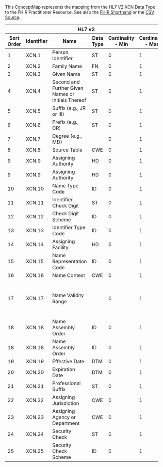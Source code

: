 
This ConceptMap represents the mapping from the HL7 V2 XCN Data Type to the FHIR Practitioner Resource. See also the <a href='https://github.com/HL7/v2-to-fhir/blob/master/tank/Datatype XCN to Practitioner.fsh'>FHIR Shorthand</a> or the <a href='https://github.com/HL7/v2-to-fhir/blob/master/mappings/datatypes/HL7 Data Type - FHIR R4_ XCN[Practitioner] - Sheet1.csv'>CSV Source</a>.
<table class='grid'><thead>
<tr><th colspan='6'>HL7 v2</th><th colspan='3'>Condition (IF True, args)</th><th colspan='7'>HL7 FHIR</th><th rowspan='2'>Comments</th></tr>
<tr><th title='Rows are listed in sequence of how they appear in the v2 standard. The first column, Sort Order, provides a sort order that can re-create the original v2 standard sequence in case one opts to re-sort/filter the rows.'>Sort Order</th><th title='Contains the formal Data Type Name and Component Sequence according to the base standard using &quot;.&quot; as the delimiter.'>Identifier</th><th title='The formal name of the field in the most current published version.'>Name</th><th title='The data type of the field in the most current published version if not deprecated, otherwise the data type at the time it was deprecated and removed.'>Data Type</th><th title='The V2 min cardinality expressed numerically.'>Cardinality - Min</th><th title='The V2 max cardinality expressed numerically.' style='border-right: 2px'>Cardinality - Max</th><th title='Condition in an easy to read syntax (Computable ANTLR)'>Computable ANTLR</th><th title='Condition in FHIRPath Notation'>Computable FHIRPath</th><th title='Condition expressed in narrative form' style='border-right: 2px'>Narrative</th><th title='An existing FHIR attribute in the target FHIR version.'>FHIR Attribute</th><th title='The FHIR attribute&apos;s data type in the target FHIR version.'>Proposed Extension</th><th title='The proposed FHIR Extension.'>Data Type</th><th title='The FHIR min cardinality expressed numerically.'>Cardinality - Min</th><th title='The FHIR max cardinality expressed numerically.' style='border-right: 2px'>Cardinality - Max</th><th title='The URL to the Data Type Map that is to be used for the attribute in this segment.'>Data Type Mapping</th><th title='The fixed or computed value to assign.'>Assignment</th><th title='Mapping for terminology tables.'>Vocabulary</th></tr></thead>
<tbody>
<tr><td>1</td><td>XCN.1</td><td>Person Identifier</td><td>ST</td><td>0</td><td style='border-right: 2px'>1</td><td></td><td></td><td style='border-right: 2px'></td><td><a href='https://hl7.org/fhir/R4/Practitioner.Practitioner-definitions.html#Practitioner.identifier.value'>Practitioner.identifier.value</a></td><td></td><td><a href='https://hl7.org/fhir/R4/Practitioner.Practitioner-definitions.html#Practitioner.string'>Practitioner.string</a></td><td>0</td><td>1</td><td></td><td></td><td></td><td></td></tr>
<tr><td>2</td><td>XCN.2</td><td>Family Name</td><td>FN</td><td>0</td><td style='border-right: 2px'>1</td><td></td><td></td><td style='border-right: 2px'></td><td><a href='https://hl7.org/fhir/R4/Practitioner.Practitioner-definitions.html#Practitioner.name'>Practitioner.name</a></td><td></td><td><a href='https://hl7.org/fhir/R4/Practitioner.Practitioner-definitions.html#Practitioner.HumanName'>Practitioner.HumanName</a></td><td>0</td><td>-1</td><td><a href='ConceptMap-datatype-fn-to-humanname.html'>FN[HumanName]</a></td><td></td><td></td><td></td></tr>
<tr><td>3</td><td>XCN.3</td><td>Given Name</td><td>ST</td><td>0</td><td style='border-right: 2px'>1</td><td></td><td></td><td style='border-right: 2px'></td><td><a href='https://hl7.org/fhir/R4/Practitioner.Practitioner-definitions.html#Practitioner.name.given'>Practitioner.name.given</a></td><td></td><td><a href='https://hl7.org/fhir/R4/Practitioner.Practitioner-definitions.html#Practitioner.string'>Practitioner.string</a></td><td>0</td><td>-1</td><td></td><td></td><td></td><td></td></tr>
<tr><td>4</td><td>XCN.4</td><td>Second and Further Given Names or Initials Thereof</td><td>ST</td><td>0</td><td style='border-right: 2px'>1</td><td></td><td></td><td style='border-right: 2px'></td><td><a href='https://hl7.org/fhir/R4/Practitioner.Practitioner-definitions.html#Practitioner.name.given'>Practitioner.name.given</a></td><td></td><td><a href='https://hl7.org/fhir/R4/Practitioner.Practitioner-definitions.html#Practitioner.string'>Practitioner.string</a></td><td>0</td><td>-1</td><td></td><td></td><td></td><td></td></tr>
<tr><td>5</td><td>XCN.5</td><td>Suffix (e.g., JR or III)</td><td>ST</td><td>0</td><td style='border-right: 2px'>1</td><td></td><td></td><td style='border-right: 2px'></td><td><a href='https://hl7.org/fhir/R4/Practitioner.Practitioner-definitions.html#Practitioner.name.suffix'>Practitioner.name.suffix</a></td><td></td><td><a href='https://hl7.org/fhir/R4/Practitioner.Practitioner-definitions.html#Practitioner.string'>Practitioner.string</a></td><td>0</td><td>-1</td><td></td><td></td><td></td><td></td></tr>
<tr><td>6</td><td>XCN.6</td><td>Prefix (e.g., DR)</td><td>ST</td><td>0</td><td style='border-right: 2px'>1</td><td></td><td></td><td style='border-right: 2px'></td><td><a href='https://hl7.org/fhir/R4/Practitioner.Practitioner-definitions.html#Practitioner.name.prefix'>Practitioner.name.prefix</a></td><td></td><td><a href='https://hl7.org/fhir/R4/Practitioner.Practitioner-definitions.html#Practitioner.string'>Practitioner.string</a></td><td>0</td><td>-1</td><td></td><td></td><td></td><td></td></tr>
<tr><td>7</td><td>XCN.7</td><td>Degree (e.g., MD)</td><td></td><td>0</td><td style='border-right: 2px'>1</td><td></td><td></td><td style='border-right: 2px'></td><td><a href='https://hl7.org/fhir/R4/Practitioner.Practitioner-definitions.html#Practitioner.name.suffix[2'>Practitioner.name.suffix[2</a>}</td><td></td><td><a href='https://hl7.org/fhir/R4/Practitioner.Practitioner-definitions.html#Practitioner.string'>Practitioner.string</a></td><td>0</td><td>-1</td><td></td><td></td><td></td><td></td></tr>
<tr><td>8</td><td>XCN.8</td><td>Source Table</td><td>CWE</td><td>0</td><td style='border-right: 2px'>1</td><td></td><td></td><td style='border-right: 2px'></td><td></td><td></td><td></td><td></td><td></td><td></td><td></td><td></td><td></td></tr>
<tr><td>9</td><td>XCN.9</td><td>Assigning Authority</td><td>HD</td><td>0</td><td style='border-right: 2px'>1</td><td></td><td></td><td style='border-right: 2px'>If organization</td><td><a href='https://hl7.org/fhir/R4/Practitioner.Practitioner-definitions.html#Practitioner.identifier.assigner'>Practitioner.identifier.assigner</a>(<a href='https://hl7.org/fhir/R4/Practitioner.Practitioner-definitions.html#Practitioner.Organization'>Practitioner.Organization</a>)</td><td></td><td><a href='https://hl7.org/fhir/R4/references.html'>Reference</a>(<a href='https://hl7.org/fhir/R4/Practitioner.Practitioner-definitions.html#Practitioner.Organization'>Practitioner.Organization</a>)</td><td>0</td><td>1</td><td><a href='ConceptMap-datatype-hd-to-organization.html'>HD[Organization]</a></td><td></td><td></td><td></td></tr>
<tr><td>9</td><td>XCN.9</td><td>Assigning Authority</td><td>HD</td><td>0</td><td style='border-right: 2px'>1</td><td></td><td></td><td style='border-right: 2px'>If system</td><td><a href='https://hl7.org/fhir/R4/Practitioner.Practitioner-definitions.html#Practitioner.identifier.system'>Practitioner.identifier.system</a></td><td></td><td><a href='https://hl7.org/fhir/R4/Practitioner.Practitioner-definitions.html#Practitioner.uri'>Practitioner.uri</a></td><td>0</td><td>1</td><td><a href='ConceptMap-datatype-hd-to-uri.html'>HD[uri]</a></td><td></td><td></td><td></td></tr>
<tr><td>10</td><td>XCN.10</td><td>Name Type Code</td><td>ID</td><td>0</td><td style='border-right: 2px'>1</td><td></td><td></td><td style='border-right: 2px'></td><td><a href='https://hl7.org/fhir/R4/Practitioner.Practitioner-definitions.html#Practitioner.name.use'>Practitioner.name.use</a></td><td></td><td><a href='https://hl7.org/fhir/R4/Practitioner.Practitioner-definitions.html#Practitioner.code'>Practitioner.code</a></td><td>0</td><td>1</td><td></td><td>NameType</td><td></td><td></td></tr>
<tr><td>11</td><td>XCN.11</td><td>Identifier Check Digit</td><td>ST</td><td>0</td><td style='border-right: 2px'>1</td><td></td><td></td><td style='border-right: 2px'></td><td></td><td>identifier.#ext-checkDigit#</td><td><a href='https://hl7.org/fhir/R4/Practitioner.Practitioner-definitions.html#Practitioner.string'>Practitioner.string</a></td><td>0</td><td>1</td><td></td><td></td><td></td><td></td></tr>
<tr><td>12</td><td>XCN.12</td><td>Check Digit Scheme</td><td>ID</td><td>0</td><td style='border-right: 2px'>1</td><td></td><td></td><td style='border-right: 2px'></td><td></td><td>identifier.#ext-checkDigitScheme#</td><td><a href='https://hl7.org/fhir/R4/Practitioner.Practitioner-definitions.html#Practitioner.code'>Practitioner.code</a></td><td>0</td><td>1</td><td></td><td></td><td></td><td></td></tr>
<tr><td>13</td><td>XCN.13</td><td>Identifier Type Code</td><td>ID</td><td>0</td><td style='border-right: 2px'>1</td><td></td><td></td><td style='border-right: 2px'></td><td><a href='https://hl7.org/fhir/R4/Practitioner.Practitioner-definitions.html#Practitioner.identifier.type.coding.code'>Practitioner.identifier.type.coding.code</a></td><td></td><td><a href='https://hl7.org/fhir/R4/Practitioner.Practitioner-definitions.html#Practitioner.code'>Practitioner.code</a></td><td>0</td><td>1</td><td></td><td>IDType</td><td></td><td></td></tr>
<tr><td>14</td><td>XCN.14</td><td>Assigning Facility</td><td>HD</td><td>0</td><td style='border-right: 2px'>1</td><td></td><td></td><td style='border-right: 2px'></td><td></td><td>identifier.#ext-assigningFacility#</td><td><a href='https://hl7.org/fhir/R4/references.html'>Reference</a>(<a href='https://hl7.org/fhir/R4/Practitioner.Practitioner-definitions.html#Practitioner.Location'>Practitioner.Location</a>)</td><td>0</td><td>1</td><td><a href='ConceptMap-datatype-hd-to-location.html'>HD[Location]</a></td><td></td><td></td><td></td></tr>
<tr><td>15</td><td>XCN.15</td><td>Name Representation Code</td><td>ID</td><td>0</td><td style='border-right: 2px'>1</td><td></td><td></td><td style='border-right: 2px'></td><td></td><td></td><td></td><td></td><td></td><td></td><td></td><td></td><td></td></tr>
<tr><td>16</td><td>XCN.16</td><td>Name Context</td><td>CWE</td><td>0</td><td style='border-right: 2px'>1</td><td></td><td></td><td style='border-right: 2px'></td><td></td><td></td><td></td><td></td><td></td><td></td><td></td><td></td><td></td></tr>
<tr><td>17</td><td>XCN.17</td><td>Name Validity Range</td><td></td><td>0</td><td style='border-right: 2px'>1</td><td>IF XCN.19 DOES NOT EXIST AND IF XCN.20 DOES NOT EXIST</td><td></td><td style='border-right: 2px'></td><td><a href='https://hl7.org/fhir/R4/Practitioner.Practitioner-definitions.html#Practitioner.name.period'>Practitioner.name.period</a></td><td></td><td><a href='https://hl7.org/fhir/R4/Practitioner.Practitioner-definitions.html#Practitioner.Period'>Practitioner.Period</a></td><td>0</td><td>1</td><td><a href='ConceptMap-datatype-dr-to-period.html'>DR[Period]</a></td><td></td><td></td><td></td></tr>
<tr><td>18</td><td>XCN.18</td><td>Name Assembly Order</td><td>ID</td><td>0</td><td style='border-right: 2px'>1</td><td></td><td></td><td style='border-right: 2px'></td><td><a href='https://hl7.org/fhir/R4/Practitioner.Practitioner-definitions.html#Practitioner.name.family.extension.url'>Practitioner.name.family.extension.url</a></td><td></td><td><a href='https://hl7.org/fhir/R4/Practitioner.Practitioner-definitions.html#Practitioner.uri'>Practitioner.uri</a></td><td>0</td><td>1</td><td></td><td></td><td>"<a href='http://hl7.org/fhir/R4/extension-humanname-assembly-order.html'>http://hl7.org/fhir/R4/extension-humanname-assembly-order.html</a>"</td><td></td></tr>
<tr><td>18</td><td>XCN.18</td><td>Name Assembly Order</td><td>ID</td><td>0</td><td style='border-right: 2px'>1</td><td></td><td></td><td style='border-right: 2px'></td><td><a href='https://hl7.org/fhir/R4/Practitioner.Practitioner-definitions.html#Practitioner.name.family.extension.valueCode'>Practitioner.name.family.extension.valueCode</a></td><td></td><td><a href='https://hl7.org/fhir/R4/Practitioner.Practitioner-definitions.html#Practitioner.code'>Practitioner.code</a></td><td>0</td><td>1</td><td></td><td>NameAssemblyOrder</td><td></td><td></td></tr>
<tr><td>19</td><td>XCN.19</td><td>Effective Date</td><td>DTM</td><td>0</td><td style='border-right: 2px'>1</td><td></td><td></td><td style='border-right: 2px'></td><td><a href='https://hl7.org/fhir/R4/Practitioner.Practitioner-definitions.html#Practitioner.name.period.start'>Practitioner.name.period.start</a></td><td></td><td><a href='https://hl7.org/fhir/R4/Practitioner.Practitioner-definitions.html#Practitioner.dateTime'>Practitioner.dateTime</a></td><td>0</td><td>1</td><td></td><td></td><td></td><td></td></tr>
<tr><td>20</td><td>XCN.20</td><td>Expiration Date</td><td>DTM</td><td>0</td><td style='border-right: 2px'>1</td><td></td><td></td><td style='border-right: 2px'></td><td><a href='https://hl7.org/fhir/R4/Practitioner.Practitioner-definitions.html#Practitioner.name.period.end'>Practitioner.name.period.end</a></td><td></td><td><a href='https://hl7.org/fhir/R4/Practitioner.Practitioner-definitions.html#Practitioner.dateTime'>Practitioner.dateTime</a></td><td>0</td><td>1</td><td></td><td></td><td></td><td></td></tr>
<tr><td>21</td><td>XCN.21</td><td>Professional Suffix</td><td>ST</td><td>0</td><td style='border-right: 2px'>1</td><td></td><td></td><td style='border-right: 2px'></td><td><a href='https://hl7.org/fhir/R4/Practitioner.Practitioner-definitions.html#Practitioner.name.suffix'>Practitioner.name.suffix</a></td><td></td><td><a href='https://hl7.org/fhir/R4/Practitioner.Practitioner-definitions.html#Practitioner.string'>Practitioner.string</a></td><td>0</td><td>-1</td><td></td><td></td><td></td><td></td></tr>
<tr><td>22</td><td>XCN.22</td><td>Assigning Jurisdiction</td><td>CWE</td><td>0</td><td style='border-right: 2px'>1</td><td></td><td></td><td style='border-right: 2px'></td><td></td><td></td><td></td><td></td><td></td><td></td><td></td><td></td><td></td></tr>
<tr><td>23</td><td>XCN.23</td><td>Assigning Agency or Department</td><td>CWE</td><td>0</td><td style='border-right: 2px'>1</td><td></td><td></td><td style='border-right: 2px'></td><td></td><td></td><td></td><td></td><td></td><td></td><td></td><td></td><td></td></tr>
<tr><td>24</td><td>XCN.24</td><td>Security Check</td><td>ST</td><td>0</td><td style='border-right: 2px'>1</td><td></td><td></td><td style='border-right: 2px'></td><td></td><td></td><td></td><td></td><td></td><td></td><td></td><td></td><td></td></tr>
<tr><td>25</td><td>XCN.25</td><td>Security Check Scheme</td><td>ID</td><td>0</td><td style='border-right: 2px'>1</td><td></td><td></td><td style='border-right: 2px'></td><td></td><td></td><td></td><td></td><td></td><td></td><td></td><td></td><td></td></tr>
</tbody></table>
